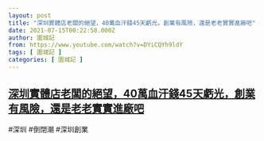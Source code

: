 ```yaml
---
layout: post
title: "深圳實體店老闆的絕望，40萬血汗錢45天虧光，創業有風險，還是老老實實進廠吧"
date: 2021-07-15T00:22:58.000Z
author: 圍城記
from: https://www.youtube.com/watch?v=DYiCQYh9ldY
tags: [ 圍城記 ]
categories: [ 圍城記 ]
---
```

<!--1626308578000-->
[深圳實體店老闆的絕望，40萬血汗錢45天虧光，創業有風險，還是老老實實進廠吧](https://www.youtube.com/watch?v=DYiCQYh9ldY)
------

<div>
#深圳 #倒閉潮 #深圳創業
</div>
